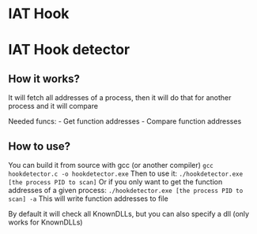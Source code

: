 # IAT Hook

# IAT Hook detector
## How it works?
It will fetch all addresses of a process, then it will do that for another process and it will compare 

Needed funcs:
    - Get function addresses
    - Compare function addresses

## How to use?
You can build it from source with gcc (or another compiler)
`gcc hookdetector.c -o hookdetector.exe`
Then to use it:
`./hookdetector.exe [the process PID to scan]`
Or if you only want to get the function addresses of a given process:
`./hookdetector.exe [the process PID to scan] -a`
This will write function addresses to file

By default it will check all KnownDLLs, but you can also specify a dll (only works for KnownDLLs)